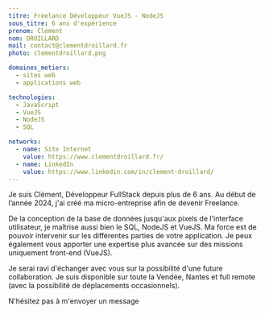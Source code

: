 ```yaml
---
titre: Freelance Développeur VueJS - NodeJS
sous_titre: 6 ans d'expérience
prenom: Clément
nom: DROILLARD
mail: contact@clementdroillard.fr
photo: clementdroillard.png

domaines_metiers:
  - sites web
  - applications web

technologies:
  - JavaScript
  - VueJS
  - NodeJS
  - SQL

networks:
  - name: Site Internet
    value: https://www.clementdroillard.fr/
  - name: LinkedIn
    value: https://www.linkedin.com/in/clement-droillard/
---
```


Je suis Clément, Développeur FullStack depuis plus de 6 ans. Au début de l’année 2024, j'ai créé ma
micro-entreprise afin de devenir Freelance.

De la conception de la base de données jusqu'aux pixels de l'interface utilisateur, je maîtrise aussi bien
le SQL, NodeJS et VueJS. Ma force est de pouvoir intervenir sur les différentes parties de votre
application. Je peux également vous apporter une expertise plus avancée sur des missions
uniquement front-end (VueJS).

Je serai ravi d'échanger avec vous sur la possibilité d'une future collaboration. Je suis disponible sur
toute la Vendée, Nantes et full remote (avec la possibilité de déplacements occasionnels).

N'hésitez pas à m'envoyer un message
